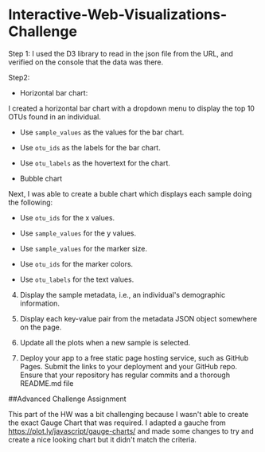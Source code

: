 # Interactive-Web-Visualizations-Challenge
Step 1:
I used the D3 library to read in the json file from the URL, and verified on the console that the data was there.

Step2:

- Horizontal bar chart:

I created a horizontal bar chart with a dropdown menu to display the top 10 OTUs found in an individual.

  * Use `sample_values` as the values for the bar chart.

  * Use `otu_ids` as the labels for the bar chart.

  * Use `otu_labels` as the hovertext for the chart.


- Bubble chart

Next, I was able to create a buble chart which displays each sample doing the following:

  * Use `otu_ids` for the x values.

  * Use `sample_values` for the y values.

  * Use `sample_values` for the marker size.

  * Use `otu_ids` for the marker colors.

  * Use `otu_labels` for the text values.
  
4. Display the sample metadata, i.e., an individual's demographic information.

5. Display each key-value pair from the metadata JSON object somewhere on the page.

6. Update all the plots when a new sample is selected.

7. Deploy your app to a free static page hosting service, such as GitHub Pages. Submit the links to your deployment and your GitHub repo. Ensure that your repository has regular commits and a thorough README.md file

##Advanced Challenge Assignment

This part of the HW was a bit challenging because I wasn't able to create the exact Gauge Chart that was required. I adapted a gauche from <https://plot.ly/javascript/gauge-charts/> and made some changes to try and create a nice looking chart but it didn't match the criteria.
